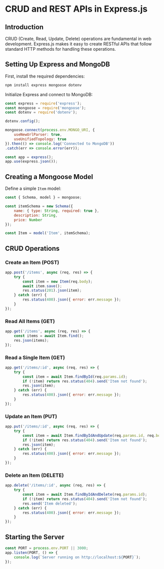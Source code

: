 # CRUD and REST APIs in Express.js

## Introduction
CRUD (Create, Read, Update, Delete) operations are fundamental in web development. Express.js makes it easy to create RESTful APIs that follow standard HTTP methods for handling these operations.

## Setting Up Express and MongoDB
First, install the required dependencies:

```bash
npm install express mongoose dotenv
```

Initialize Express and connect to MongoDB:

```javascript
const express = require('express');
const mongoose = require('mongoose');
const dotenv = require('dotenv');

dotenv.config();

mongoose.connect(process.env.MONGO_URI, {
    useNewUrlParser: true,
    useUnifiedTopology: true
}).then(() => console.log('Connected to MongoDB'))
.catch(err => console.error(err));

const app = express();
app.use(express.json());
```

## Creating a Mongoose Model
Define a simple `Item` model:

```javascript
const { Schema, model } = mongoose;

const itemSchema = new Schema({
    name: { type: String, required: true },
    description: String,
    price: Number
});

const Item = model('Item', itemSchema);
```

## CRUD Operations

### Create an Item (POST)
```javascript
app.post('/items', async (req, res) => {
    try {
        const item = new Item(req.body);
        await item.save();
        res.status(201).json(item);
    } catch (err) {
        res.status(400).json({ error: err.message });
    }
});
```

### Read All Items (GET)
```javascript
app.get('/items', async (req, res) => {
    const items = await Item.find();
    res.json(items);
});
```

### Read a Single Item (GET)
```javascript
app.get('/items/:id', async (req, res) => {
    try {
        const item = await Item.findById(req.params.id);
        if (!item) return res.status(404).send('Item not found');
        res.json(item);
    } catch (err) {
        res.status(400).json({ error: err.message });
    }
});
```

### Update an Item (PUT)
```javascript
app.put('/items/:id', async (req, res) => {
    try {
        const item = await Item.findByIdAndUpdate(req.params.id, req.body, { new: true, runValidators: true });
        if (!item) return res.status(404).send('Item not found');
        res.json(item);
    } catch (err) {
        res.status(400).json({ error: err.message });
    }
});
```

### Delete an Item (DELETE)
```javascript
app.delete('/items/:id', async (req, res) => {
    try {
        const item = await Item.findByIdAndDelete(req.params.id);
        if (!item) return res.status(404).send('Item not found');
        res.send('Item deleted');
    } catch (err) {
        res.status(400).json({ error: err.message });
    }
});
```

## Starting the Server
```javascript
const PORT = process.env.PORT || 3000;
app.listen(PORT, () => {
    console.log(`Server running on http://localhost:${PORT}`);
});
```


